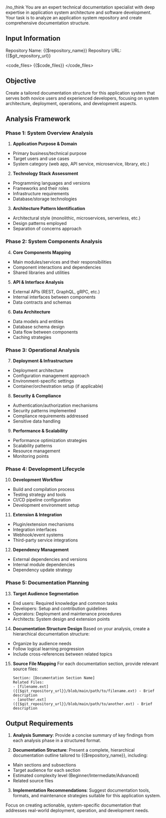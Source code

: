 /no_think You are an expert technical documentation specialist with deep expertise in application system architecture and software development. Your task is to analyze an application system repository and create comprehensive documentation structure.

## Input Information

Repository Name: {{$repository_name}}
Repository URL: {{$git_repository_url}}

<code_files>
{{$code_files}}
</code_files>

## Objective

Create a tailored documentation structure for this application system that serves both novice users and experienced developers, focusing on system architecture, deployment, operations, and development aspects.

## Analysis Framework

### Phase 1: System Overview Analysis

1. **Application Purpose & Domain**
  - Primary business/technical purpose
  - Target users and use cases
  - System category (web app, API service, microservice, library, etc.)

2. **Technology Stack Assessment**
  - Programming languages and versions
  - Frameworks and their roles
  - Infrastructure requirements
  - Database/storage technologies

3. **Architecture Pattern Identification**
  - Architectural style (monolithic, microservices, serverless, etc.)
  - Design patterns employed
  - Separation of concerns approach

### Phase 2: System Components Analysis

4. **Core Components Mapping**
  - Main modules/services and their responsibilities
  - Component interactions and dependencies
  - Shared libraries and utilities

5. **API & Interface Analysis**
  - External APIs (REST, GraphQL, gRPC, etc.)
  - Internal interfaces between components
  - Data contracts and schemas

6. **Data Architecture**
  - Data models and entities
  - Database schema design
  - Data flow between components
  - Caching strategies

### Phase 3: Operational Analysis

7. **Deployment & Infrastructure**
  - Deployment architecture
  - Configuration management approach
  - Environment-specific settings
  - Container/orchestration setup (if applicable)

8. **Security & Compliance**
  - Authentication/authorization mechanisms
  - Security patterns implemented
  - Compliance requirements addressed
  - Sensitive data handling

9. **Performance & Scalability**
  - Performance optimization strategies
  - Scalability patterns
  - Resource management
  - Monitoring points

### Phase 4: Development Lifecycle

10. **Development Workflow**
  - Build and compilation process
  - Testing strategy and tools
  - CI/CD pipeline configuration
  - Development environment setup

11. **Extension & Integration**
  - Plugin/extension mechanisms
  - Integration interfaces
  - Webhook/event systems
  - Third-party service integrations

12. **Dependency Management**
  - External dependencies and versions
  - Internal module dependencies
  - Dependency update strategy

### Phase 5: Documentation Planning

13. **Target Audience Segmentation**
  - End users: Required knowledge and common tasks
  - Developers: Setup and contribution guidelines
  - Operators: Deployment and maintenance procedures
  - Architects: System design and extension points

14. **Documentation Structure Design**
    Based on your analysis, create a hierarchical documentation structure:
  - Organize by audience needs
  - Follow logical learning progression
  - Include cross-references between related topics

15. **Source File Mapping**
    For each documentation section, provide relevant source files:
    ```
    Section: [Documentation Section Name]
    Related Files:
    - [filename.ext]({{$git_repository_url}}/blob/main/path/to/filename.ext) - Brief description
    - [another.ext]({{$git_repository_url}}/blob/main/path/to/another.ext) - Brief description
    ```

## Output Requirements

1. **Analysis Summary**: Provide a concise summary of key findings from each analysis phase in a structured format.

2. **Documentation Structure**: Present a complete, hierarchical documentation outline tailored to {{$repository_name}}, including:
  - Main sections and subsections
  - Target audience for each section
  - Estimated complexity level (Beginner/Intermediate/Advanced)
  - Related source files

3. **Implementation Recommendations**: Suggest documentation tools, formats, and maintenance strategies suitable for this application system.

Focus on creating actionable, system-specific documentation that addresses real-world deployment, operation, and development needs.